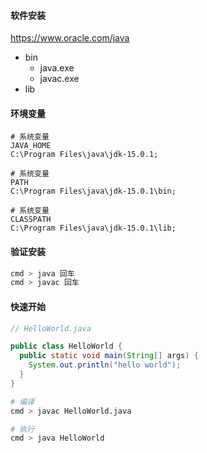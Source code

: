 #### 软件安装

https://www.oracle.com/java

- bin
  - java.exe
  - javac.exe
- lib

#### 环境变量

```
# 系统变量
JAVA_HOME
C:\Program Files\java\jdk-15.0.1;
```

```
# 系统变量
PATH
C:\Program Files\java\jdk-15.0.1\bin;
```

```
# 系统变量
CLASSPATH
C:\Program Files\java\jdk-15.0.1\lib;
```

#### 验证安装

```bash
cmd > java 回车
cmd > javac 回车
```

#### 快速开始

```java
// HelloWorld.java

public class HelloWorld {
  public static void main(String[] args) {
    System.out.println("hello world");
  }
}
```

```bash
# 编译
cmd > javac HelloWorld.java

# 执行
cmd > java HelloWorld
```